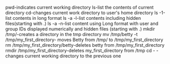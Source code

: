 pwd-indicates current working directory
ls-list the contents of current directory
cd-changes current work directory to user's home directory
ls -1-list contents in long format
ls -a -l-list contents including hidden files(starting with .)
ls -a -n-list content using Long format with user and group IDs displayed numerically and hidden files (starting with .)
mkdir /tmp/-creates a directory in the tmp directory
mv /tmp/betty -t /tmp/my_first_directory- moves Betty from /tmp/ to /tmp/my_first_directory
rm /tmp/my_first_directory/betty-deletes betty from /tmp/my_first_directory
rmdir /tmp/my_first_directory-deletes my_first_directory from /tmp
cd - -changes current working directory to the previous one

